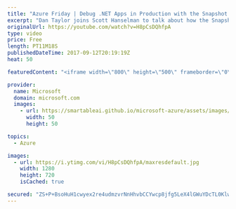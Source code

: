 ```yaml
---
title: "Azure Friday | Debug .NET Apps in Production with the Snapshot Debugger in Application Insights"
excerpt: "Dan Taylor joins Scott Hanselman to talk about how the Snapshot Debugger in Application Insights can help you identify the root cause of issues in your production environment without having to repro them locally. Dan shows how by adding the Microsoft.ApplicationInsights.SnapshotCollector NuGet package"
originalUrl: https://youtube.com/watch?v=H8pCsDQhfpA
type: video
price: Free
length: PT11M18S
publishedDateTime: 2017-09-12T20:19:19Z
heat: 50

featuredContent: "<iframe width=\"800\" height=\"500\" frameborder=\"0\" src=\"https://www.youtube.com/embed/H8pCsDQhfpA\" allow=\"accelerometer; autoplay; encrypted-media; gyroscope; picture-in-picture\" allowfullscreen></iframe>"

provider:
  name: Microsoft
  domain: microsoft.com
  images:
    - url: https://smartableai.github.io/microsoft-azure/assets/images/organizations/microsoft.com-50x50.jpg
      width: 50
      height: 50

topics:
  - Azure

images:
  - url: https://i.ytimg.com/vi/H8pCsDQhfpA/maxresdefault.jpg
    width: 1280
    height: 720
    isCached: true

secured: "ZS+P+BsoHuH1cwyex2re4udmzvrNnHhvbCCYwcp8jfg5LeX4lGWuYDcTL0KlwlYkkN2gSXqM2Y/+5YDa5Yk31ISdFvyIAhahxLDOY8ZIq56qxyfBipcHb0SB4DzMT5Q3sZZunvMVrZiNZFq3jf+/xnx35KZ3Bb2MkJWBBpzXL+PYbOLIpqCFyVtneeGmuiW8IjlMVTj3gyZFRNk84jAN18gxMsLmpLSdNK0sdnt0OgUJnur29pwMsu7Wmn6dvi1Ko+mxiuO8DMOZdtaapK93ENYWa2MfWNtkk1Aqj94n3o+QmOxwuWYuUlWPmOOVzyFvcVRlSkzz2Nkexls2AvwMBOZckLJLmqsJEAcGvscboy9PJZFOUHah3JLFqNNFknTX4vHN3FJMTlj34aEvliEv45gnO8Cvx9ATHMrLpkOZv8g=;EwR5bDRwMEITYbsY88Maiw=="
---
```



